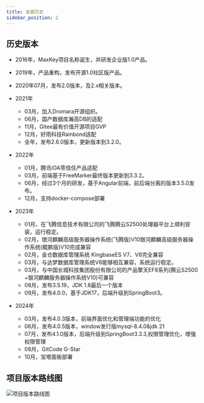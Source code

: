 ```yaml
---
title: 发展历史
sidebar_position: 2
---
```


## 历史版本

-  2016年，MaxKey项目名称诞生，并研发企业版1.0产品。

-  2019年，产品重构，发布开源1.0社区版产品。

-  2020年07月，发布2.0版本，及2.x相关版本。

-  2021年
    * 03月，加入Dromara开源组织。
    * 06月，国产数据库瀚高DB的适配
    * 11月，Gitee最有价值开源项目GVP
    * 12月，好雨科技Rainbond适配
    * 全年，发布2.6.0版本，更新版本到3.2.0。

-  2022年
    * 01月，腾讯iOA零信任产品适配
    * 03月，前端基于FreeMarker最终版本更新到3.3.2。
    * 06月，经过3个月的研发，基于Angular前端，前后端分离的版本3.5.0发布。
    * 12月，支持docker-compose部署

-  2023年
    * 01月，在飞腾信息技术有限公司的飞腾腾云S2500处理器平台上顺利安装，运行稳定。
    * 02月，银河麒麟高级服务器操作系统(飞腾版)V10银河麒麟高级服务器操作系统(鲲鹏版)V10完成兼容
    * 02月，金仓数据库管理系统 KingbaseES V7、V8完全兼容
    * 03月，与达梦数据库管理系统V8能够相互兼容，系统运行稳定。
    * 03月，与中国长城科技集团股份有限公司的产品擎天EF8系列(腾云S2500 +银河麒麟服务器操作系统V10)可兼容
    * 08月，发布3.5.19，JDK 1.8最后一个版本
    * 09月，发布4.0.0，基于JDK17，后端升级到SpringBoot3。

-  2024年
    * 03月，发布4.0.3版本，前端界面优化和管理端功能的优化
    * 06月，发布4.0.5版本，window发行版mysql-8.4.0&jdk 21
    * 07月，发布4.1.0版本，后端升级到SpringBoot3.3.3,权限管理优化，增强权限管理
    * 08月，GitCode G-Star
    * 10月，宝塔面板部署
    

## 项目版本路线图
![项目版本路线图](/images/roadmap.jpg)